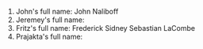 1. John's full name: John Naliboff
2. Jeremey's full name:
3. Fritz's full name: Frederick Sidney Sebastian LaCombe
4. Prajakta's full name:
